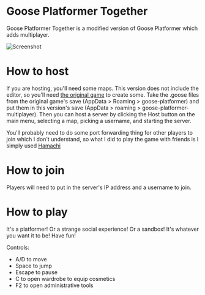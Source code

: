 # Goose Platformer Together

Goose Platformer Together is a modified version of Goose Platformer which adds multiplayer.

![Screenshot](https://cloud-aflk734mj-hack-club-bot.vercel.app/0image.png)

# How to host

If you are hosting, you'll need some maps. This version does not include the editor, so you'll need [the original game](https://nibbl-z.itch.io/goose-platformer) to create some. Take the .goose files from the original game's save (AppData > Roaming > goose-platformer) and put them in this version's save (AppData > roaming > goose-platformer-multiplayer). Then you can host a server by clicking the Host button on the main menu, selecting a map, picking a username, and starting the server.

You'll probably need to do some port forwarding thing for other players to join which I don't understand, so what I did to play the game with friends is I simply used [Hamachi](https://vpn.net/)

# How to join

Players will need to put in the server's IP address and a username to join. 

# How to play

It's a platformer! Or a strange social experience! Or a sandbox! It's whatever you want it to be! Have fun!

Controls:
- A/D to move
- Space to jump
- Escape to pause
- C to open wardrobe to equip cosmetics
- F2 to open administrative tools
